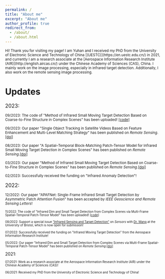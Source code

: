 ```yaml
---
permalink: /
title: "About me"
excerpt: "About me"
author_profile: true
redirect_from: 
  - /about/
  - /about.html
---
```

<small>
Hi! Thank you for visiting my page! I am Yuhan and I received my PhD from the University of Electronic Science and Technology of China [(UESTC)](https://en.uestc.edu.cn/) in 2021, and currently I am a research associate at the [Aerospace Information Research Institute (AIR)](http://english.aircas.cn/) under the Chinese Academy of Sciences (CAS), China. I mainly work on the image processing, especially in infrared target detection. Additionally, I also work on the remote sensing image processing. </small>

Updates
======
<big>2023:</big>

<small>09/2023: The code of "Method of Infrared Small Moving Target Detection Based on Coarse-to-Fine Structure in Complex Scenes" has been uploaded! [[code]](https://github.com/Yoooohan/MCFS)</small>

<small>09/2023: Our paper "Single Object Tracking in Satellite Videos Based on Feature Enhancement and Multi-Level Matching Strategy" has been published on *Remote Sensing*.[[doi]](https://doi.org/10.3390/rs15174316)</small>

<small>08/2023: Our paper "A Spatial–Temporal Block-Matching Patch-Tensor Model for Infrared Small Moving Target Detection in Complex Scenes" has been published on *Remote Sensing*.[[doi]](https://doi.org/10.3390/rs15174316)</small>

<small>03/2023: Our paper "Method of Infrared Small Moving Target Detection Based on Coarse-to-Fine Structure in Complex Scenes" has been published on *Remote Sensing*.[[doi]](https://doi.org/10.3390/rs15061508)</small>

<small>02/2023: Successfully received the funding on "Infrared Anomaly Detection"!</small>

<big>2022:</big>

<small>12/2022: Our paper "APAFNet: Single-Frame Infrared Small Target Detection by Asymmetric Patch Attention Fusion" has been accepted by *IEEE Geoscience and Remote Sensing Letters*!

<small>11/2022: The code of "Infrared Dim and Small Target Detection from Complex Scenes via Multi-Frame Spatial–Temporal Patch-Tensor Model" has been uploaded! [[code]](https://github.com/Yoooohan/MFSTPT)</small>

<small>08/2022: Support a special issue ["Infrared Sensing and Target Detection"](https://www.mdpi.com/journal/sensors/special_issues/W80R9G28H3) on *Sensors* with [Dr. Wang](https://wang-xiaoyang.github.io/) at the University of Bristol, which is now open for submission!</small>

<small>07/2022: Successfully received the funding on "Infrared Moving Target Detection" from the Aerospace Information Research Institute!</small>

<small>05/2022: Our paper "Infrared Dim and Small Target Detection from Complex Scenes via Multi-Frame Spatial–Temporal Patch-Tensor Model" has been published on *Remote Sensing*.[[doi]](https://www.mdpi.com/2072-4292/14/9/2234)</small>

<big>2021:</big>

<small>07/2021: Work as a research associate at the Aerospace Information Research Institute (AIR) under the Chinese Academy of Sciences (CAS)!</small>

<small>06/2021: Received my PhD from the University of Electronic Science and Technology of China!</small>
